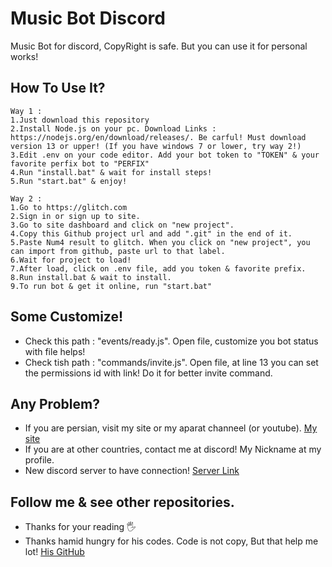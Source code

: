 # Music Bot Discord
Music Bot for discord, CopyRight is safe. But you can use it for personal works!

## How To Use It?
```
Way 1 :
1.Just download this repository
2.Install Node.js on your pc. Download Links : https://nodejs.org/en/download/releases/. Be carful! Must download version 13 or upper! (If you have windows 7 or lower, try way 2!)
3.Edit .env on your code editor. Add your bot token to "TOKEN" & your favorite perfix bot to "PERFIX"
4.Run "install.bat" & wait for install steps!
5.Run "start.bat" & enjoy!
```

```
Way 2 :
1.Go to https://glitch.com
2.Sign in or sign up to site.
3.Go to site dashboard and click on "new project".
4.Copy this Github project url and add ".git" in the end of it.
5.Paste Num4 result to glitch. When you click on "new project", you can import from github, paste url to that label.
6.Wait for project to load!
7.After load, click on .env file, add you token & favorite prefix.
8.Run install.bat & wait to install.
9.To run bot & get it online, run "start.bat"
```

## Some Customize! 
- Check this path : "events/ready.js". Open file, customize you bot status with file helps!
- Check tish path : "commands/invite.js". Open file, at line 13 you can set the permissions id with link! Do it for better invite command.


## Any Problem?
- If you are persian, visit my site or my aparat channeel (or youtube). [My site](https://arminia.ir)
- If you are at other countries, contact me at discord! My Nickname at my profile.
- New discord server to have connection! [Server Link](https://discord.gg/8hhwBy8K9m)

## Follow me & see other repositories.
- Thanks for your reading 🖐
- Thanks hamid hungry for his codes. Code is not copy, But that help me lot! [His GitHub](https://github.com/Di3colearn)
